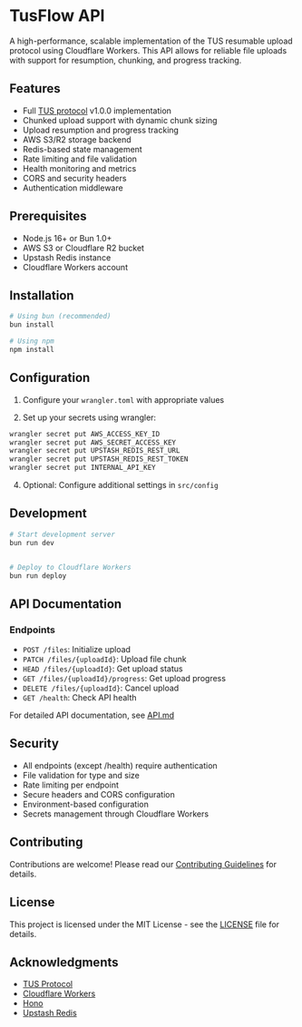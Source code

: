 # TusFlow API

A high-performance, scalable implementation of the TUS resumable upload protocol using Cloudflare Workers. This API allows for reliable file uploads with support for resumption, chunking, and progress tracking.

## Features

- Full [TUS protocol](https://tus.io/) v1.0.0 implementation
- Chunked upload support with dynamic chunk sizing
- Upload resumption and progress tracking
- AWS S3/R2 storage backend
- Redis-based state management
- Rate limiting and file validation
- Health monitoring and metrics
- CORS and security headers
- Authentication middleware

## Prerequisites

- Node.js 16+ or Bun 1.0+
- AWS S3 or Cloudflare R2 bucket
- Upstash Redis instance
- Cloudflare Workers account

## Installation

```bash
# Using bun (recommended)
bun install

# Using npm
npm install
```

## Configuration

1. Configure your `wrangler.toml` with appropriate values

2. Set up your secrets using wrangler:

```bash
wrangler secret put AWS_ACCESS_KEY_ID
wrangler secret put AWS_SECRET_ACCESS_KEY
wrangler secret put UPSTASH_REDIS_REST_URL
wrangler secret put UPSTASH_REDIS_REST_TOKEN
wrangler secret put INTERNAL_API_KEY
```

4. Optional: Configure additional settings in `src/config`

## Development

```bash
# Start development server
bun run dev


# Deploy to Cloudflare Workers
bun run deploy
```

## API Documentation

### Endpoints

- `POST /files`: Initialize upload
- `PATCH /files/{uploadId}`: Upload file chunk
- `HEAD /files/{uploadId}`: Get upload status
- `GET /files/{uploadId}/progress`: Get upload progress
- `DELETE /files/{uploadId}`: Cancel upload
- `GET /health`: Check API health

For detailed API documentation, see [API.md](./API.md)

## Security

- All endpoints (except /health) require authentication
- File validation for type and size
- Rate limiting per endpoint
- Secure headers and CORS configuration
- Environment-based configuration
- Secrets management through Cloudflare Workers

## Contributing

Contributions are welcome! Please read our [Contributing Guidelines](CONTRIBUTING.md) for details.

## License

This project is licensed under the MIT License - see the [LICENSE](LICENSE) file for details.

## Acknowledgments

- [TUS Protocol](https://tus.io/)
- [Cloudflare Workers](https://workers.cloudflare.com/)
- [Hono](https://hono.dev/)
- [Upstash Redis](https://upstash.com/)
